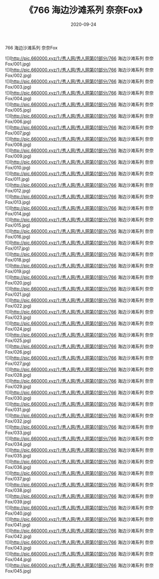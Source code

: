 ﻿---
layout: post
title:  《766 海边沙滩系列 奈奈Fox》
date:   2020-09-24
img: http://pic.660000.xyz/1:/秀人网/秀人网第01部分/766 海边沙滩系列 奈奈Fox/000.jpg
categories: [美女, 清纯, 唯美]
---

766 海边沙滩系列 奈奈Fox

  ![](http://pic.660000.xyz/1:/秀人网/秀人网第01部分/766 海边沙滩系列 奈奈Fox/001.jpg) <br> ![](http://pic.660000.xyz/1:/秀人网/秀人网第01部分/766 海边沙滩系列 奈奈Fox/002.jpg) <br> ![](http://pic.660000.xyz/1:/秀人网/秀人网第01部分/766 海边沙滩系列 奈奈Fox/003.jpg) <br> ![](http://pic.660000.xyz/1:/秀人网/秀人网第01部分/766 海边沙滩系列 奈奈Fox/004.jpg) <br> ![](http://pic.660000.xyz/1:/秀人网/秀人网第01部分/766 海边沙滩系列 奈奈Fox/005.jpg) <br> ![](http://pic.660000.xyz/1:/秀人网/秀人网第01部分/766 海边沙滩系列 奈奈Fox/006.jpg) <br> ![](http://pic.660000.xyz/1:/秀人网/秀人网第01部分/766 海边沙滩系列 奈奈Fox/007.jpg) <br> ![](http://pic.660000.xyz/1:/秀人网/秀人网第01部分/766 海边沙滩系列 奈奈Fox/008.jpg) <br> ![](http://pic.660000.xyz/1:/秀人网/秀人网第01部分/766 海边沙滩系列 奈奈Fox/009.jpg) <br> ![](http://pic.660000.xyz/1:/秀人网/秀人网第01部分/766 海边沙滩系列 奈奈Fox/010.jpg) <br> ![](http://pic.660000.xyz/1:/秀人网/秀人网第01部分/766 海边沙滩系列 奈奈Fox/011.jpg) <br> ![](http://pic.660000.xyz/1:/秀人网/秀人网第01部分/766 海边沙滩系列 奈奈Fox/012.jpg) <br> ![](http://pic.660000.xyz/1:/秀人网/秀人网第01部分/766 海边沙滩系列 奈奈Fox/013.jpg) <br> ![](http://pic.660000.xyz/1:/秀人网/秀人网第01部分/766 海边沙滩系列 奈奈Fox/014.jpg) <br> ![](http://pic.660000.xyz/1:/秀人网/秀人网第01部分/766 海边沙滩系列 奈奈Fox/015.jpg) <br> ![](http://pic.660000.xyz/1:/秀人网/秀人网第01部分/766 海边沙滩系列 奈奈Fox/016.jpg) <br> ![](http://pic.660000.xyz/1:/秀人网/秀人网第01部分/766 海边沙滩系列 奈奈Fox/017.jpg) <br> ![](http://pic.660000.xyz/1:/秀人网/秀人网第01部分/766 海边沙滩系列 奈奈Fox/018.jpg) <br> ![](http://pic.660000.xyz/1:/秀人网/秀人网第01部分/766 海边沙滩系列 奈奈Fox/019.jpg) <br> ![](http://pic.660000.xyz/1:/秀人网/秀人网第01部分/766 海边沙滩系列 奈奈Fox/020.jpg) <br> ![](http://pic.660000.xyz/1:/秀人网/秀人网第01部分/766 海边沙滩系列 奈奈Fox/021.jpg) <br> ![](http://pic.660000.xyz/1:/秀人网/秀人网第01部分/766 海边沙滩系列 奈奈Fox/022.jpg) <br> ![](http://pic.660000.xyz/1:/秀人网/秀人网第01部分/766 海边沙滩系列 奈奈Fox/023.jpg) <br> ![](http://pic.660000.xyz/1:/秀人网/秀人网第01部分/766 海边沙滩系列 奈奈Fox/024.jpg) <br> ![](http://pic.660000.xyz/1:/秀人网/秀人网第01部分/766 海边沙滩系列 奈奈Fox/025.jpg) <br> ![](http://pic.660000.xyz/1:/秀人网/秀人网第01部分/766 海边沙滩系列 奈奈Fox/026.jpg) <br> ![](http://pic.660000.xyz/1:/秀人网/秀人网第01部分/766 海边沙滩系列 奈奈Fox/027.jpg) <br> ![](http://pic.660000.xyz/1:/秀人网/秀人网第01部分/766 海边沙滩系列 奈奈Fox/028.jpg) <br> ![](http://pic.660000.xyz/1:/秀人网/秀人网第01部分/766 海边沙滩系列 奈奈Fox/029.jpg) <br> ![](http://pic.660000.xyz/1:/秀人网/秀人网第01部分/766 海边沙滩系列 奈奈Fox/030.jpg) <br> ![](http://pic.660000.xyz/1:/秀人网/秀人网第01部分/766 海边沙滩系列 奈奈Fox/031.jpg) <br> ![](http://pic.660000.xyz/1:/秀人网/秀人网第01部分/766 海边沙滩系列 奈奈Fox/032.jpg) <br> ![](http://pic.660000.xyz/1:/秀人网/秀人网第01部分/766 海边沙滩系列 奈奈Fox/033.jpg) <br> ![](http://pic.660000.xyz/1:/秀人网/秀人网第01部分/766 海边沙滩系列 奈奈Fox/034.jpg) <br> ![](http://pic.660000.xyz/1:/秀人网/秀人网第01部分/766 海边沙滩系列 奈奈Fox/035.jpg) <br> ![](http://pic.660000.xyz/1:/秀人网/秀人网第01部分/766 海边沙滩系列 奈奈Fox/036.jpg) <br> ![](http://pic.660000.xyz/1:/秀人网/秀人网第01部分/766 海边沙滩系列 奈奈Fox/037.jpg) <br> ![](http://pic.660000.xyz/1:/秀人网/秀人网第01部分/766 海边沙滩系列 奈奈Fox/038.jpg) <br> ![](http://pic.660000.xyz/1:/秀人网/秀人网第01部分/766 海边沙滩系列 奈奈Fox/039.jpg) <br> ![](http://pic.660000.xyz/1:/秀人网/秀人网第01部分/766 海边沙滩系列 奈奈Fox/040.jpg) <br> ![](http://pic.660000.xyz/1:/秀人网/秀人网第01部分/766 海边沙滩系列 奈奈Fox/041.jpg) <br> ![](http://pic.660000.xyz/1:/秀人网/秀人网第01部分/766 海边沙滩系列 奈奈Fox/042.jpg) <br> ![](http://pic.660000.xyz/1:/秀人网/秀人网第01部分/766 海边沙滩系列 奈奈Fox/043.jpg) <br> ![](http://pic.660000.xyz/1:/秀人网/秀人网第01部分/766 海边沙滩系列 奈奈Fox/044.jpg) <br> ![](http://pic.660000.xyz/1:/秀人网/秀人网第01部分/766 海边沙滩系列 奈奈Fox/045.jpg) <br>